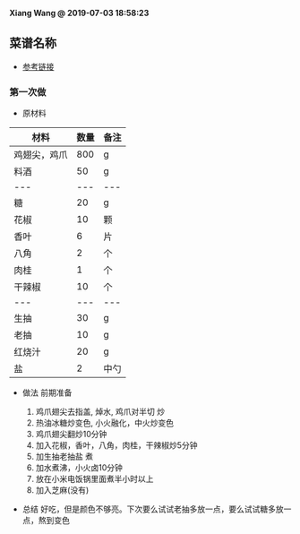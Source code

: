 **Xiang Wang @ 2019-07-03 18:58:23**

## 菜谱名称
* [参考链接](https://github.com/ramwin/chinese-recipe)

### 第一次做
* 原材料

材料|数量|备注
---|---|---
鸡翅尖，鸡爪|800|g
料酒|50|g
---|---|---
糖|20|g
花椒|10|颗
香叶|6|片
八角|2|个
肉桂|1|个
干辣椒|10|个
---|---|---
生抽|30|g
老抽|10|g
红烧汁|20|g
盐|2|中勺


* 做法
前期准备
    1. 鸡爪翅尖去指盖, 焯水, 鸡爪对半切
炒
    2. 热油冰糖炒变色, 小火融化，中火炒变色
    3. 鸡爪翅尖翻炒10分钟
    4. 加入花椒，香叶，八角，肉桂，干辣椒炒5分钟
    5. 加生抽老抽盐
煮
    6. 加水煮沸，小火卤10分钟
    7. 放在小米电饭锅里面煮半小时以上
    8. 加入芝麻(没有)

* 总结
好吃，但是颜色不够亮。下次要么试试老抽多放一点，要么试试糖多放一点，熬到变色
